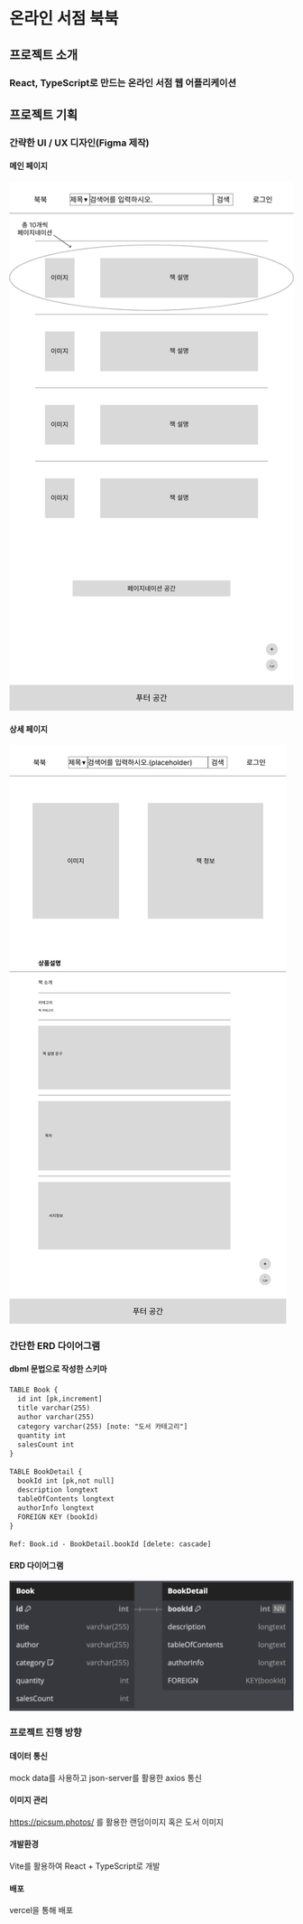 # 온라인 서점 북북

## 프로젝트 소개

### React, TypeScript로 만드는 온라인 서점 웹 어플리케이션

## 프로젝트 기획

### 간략한 UI / UX 디자인(Figma 제작)

#### 메인 페이지

![메인 페이지](src/assets/imgs/readmeImg/main.png)

#### 상세 페이지

![상세 페이지](src/assets/imgs/readmeImg/detailPage.png)

### 간단한 ERD 다이어그램

#### dbml 문법으로 작성한 스키마

```dbml
TABLE Book {
  id int [pk,increment]
  title varchar(255)
  author varchar(255)
  category varchar(255) [note: "도서 카테고리"]
  quantity int
  salesCount int
}

TABLE BookDetail {
  bookId int [pk,not null]
  description longtext
  tableOfContents longtext
  authorInfo longtext
  FOREIGN KEY (bookId)
}

Ref: Book.id - BookDetail.bookId [delete: cascade]
```

#### ERD 다이어그램

![간단한 ERD 다이어그램](src/assets/imgs/readmeImg/erd.png)

### 프로젝트 진행 방향

#### 데이터 통신

mock data를 사용하고 json-server를 활용한 axios 통신

#### 이미지 관리

https://picsum.photos/ 를 활용한 랜덤이미지 혹은 도서 이미지

#### 개발환경

Vite를 활용하여 React + TypeScript로 개발

#### 배포

vercel을 통해 배포
